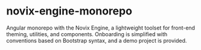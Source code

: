 # novix-engine-monorepo
Angular monorepo with the Novix Engine, a lightweight toolset for front-end theming, utilities, and components. Onboarding is simplified with conventions based on Bootstrap syntax, and a demo project is provided.
